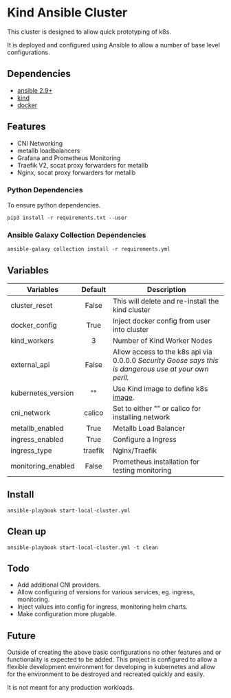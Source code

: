 # Kind Ansible Cluster

This cluster is designed to allow quick prototyping of k8s.

It is deployed and configured using Ansible to allow a number of base level configurations.

## Dependencies

* [ansible 2.9+](https://github.com/ansible/ansible)
* [kind](https://github.com/kubernetes-sigs/kind/)
* [docker](https://www.docker.com/)

## Features

* CNI Networking
* metallb loadbalancers
* Grafana and Prometheus Monitoring
* Traefik V2, socat proxy forwarders for metallb
* Nginx, socat proxy forwarders for metallb

### Python Dependencies

To ensure python dependencies.

```shell
pip3 install -r requirements.txt --user
```

### Ansible Galaxy Collection Dependencies

```shell
ansible-galaxy collection install -r requirements.yml
```

## Variables

| Variables          | Default | Description                                                                                            |
| ------------------ | :-----: | ------------------------------------------------------------------------------------------------------ |
| cluster_reset      |  False  | This will delete and re-install the kind cluster                                                       |
| docker_config      |  True   | Inject docker config from user into cluster                                                            |
| kind_workers       |    3    | Number of Kind Worker Nodes                                                                            |
| external_api       |  False  | Allow access to the k8s api via 0.0.0.0 *Security Goose says this is dangerous use at your own peril.* |
| kubernetes_version |   ""    | Use Kind image to define k8s [image](https://github.com/kubernetes-sigs/kind/releases).                |
| cni_network        | calico  | Set to either "" or calico for installing network                                                      |
| metallb_enabled    |  True   | Metallb Load Balancer                                                                                  |
| ingress_enabled    |  True   | Configure a Ingress                                                                                    |
| ingress_type       | traefik | Nginx/Traefik                                                                                          |
| monitoring_enabled |  False  | Prometheus installation for testing monitoring                                                         |

## Install

```shell
ansible-playbook start-local-cluster.yml
```

## Clean up

```shell
ansible-playbook start-local-cluster.yml -t clean
```

## Todo

* Add additional CNI providers.
* Allow configuring of versions for various services, eg. ingress, monitoring.
* Inject values into config for ingress, monitoring helm charts.
* Make configuration more plugable.

## Future

Outside of creating the above basic configurations no other features and or functionality is expected to be added. This project is configured to allow a flexible development environment for developing in kubernetes and allow for the environment to be destroyed and recreated quickly and easily.

It is not meant for any production workloads.
